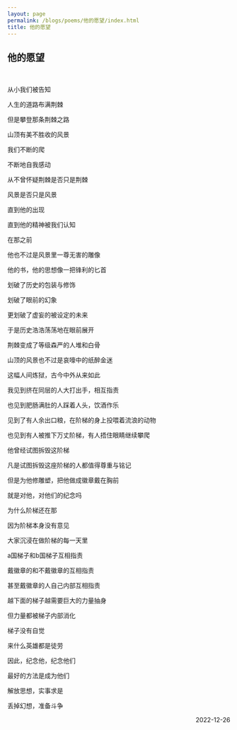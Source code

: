 ```yaml
---
layout: page
permalink: /blogs/poems/他的愿望/index.html
title: 他的愿望
---
```


## 他的愿望
<br>

从小我们被告知

人生的道路布满荆棘

但是攀登那条荆棘之路

山顶有美不胜收的风景

我们不断的爬

不断地自我感动

从不曾怀疑荆棘是否只是荆棘

风景是否只是风景

直到他的出现

直到他的精神被我们认知

在那之前

他也不过是风景里一尊无害的雕像

他的书，他的思想像一把锋利的匕首

划破了历史的包装与修饰

划破了眼前的幻象

更划破了虚妄的被设定的未来

于是历史浩浩荡荡地在眼前展开

荆棘变成了等级森严的人堆和白骨

山顶的风景也不过是哀嚎中的纸醉金迷

这幅人间炼狱，古今中外从来如此

我见到挤在同层的人大打出手，相互指责

也见到肥肠满肚的人踩着人头，饮酒作乐

见到了有人余出口粮，在阶梯的身上投喂着流浪的动物

也见到有人被推下万丈阶梯，有人捂住眼睛继续攀爬

他曾经试图拆毁这阶梯

凡是试图拆毁这座阶梯的人都值得尊重与铭记

但是为他修雕塑，把他做成徽章戴在胸前

就是对他，对他们的纪念吗

为什么阶梯还在那

因为阶梯本身没有意见

大家沉浸在做阶梯的每一天里

a国梯子和b国梯子互相指责

戴徽章的和不戴徽章的互相指责

甚至戴徽章的人自己内部互相指责

越下面的梯子越需要巨大的力量抽身

但力量都被梯子内部消化

梯子没有自觉

来什么英雄都是徒劳

因此，纪念他，纪念他们

最好的方法是成为他们

解放思想，实事求是

丢掉幻想，准备斗争

<p align="right">2022-12-26</p>
